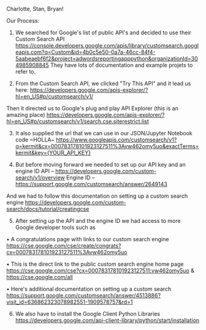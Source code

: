 Charlotte, Stan, Bryan!

Our Process: 

1. We searched for Google's list of public API's and decided to use their Custom Search API
https://console.developers.google.com/apis/library/customsearch.googleapis.com?q=Custom&id=4b0c5e50-0a7a-46cc-84f4-5aabeaebf6f2&project=adwordsreportingapppython&organizationId=304985908845
They have lots of documentation and example projets to refer to.

2. From the Custom Search API, we clicked "Try This API" and it lead us here:
https://developers.google.com/apis-explorer/?hl=en_US#p/customsearch/v1/

Then it directed us to Google's plug and play API Explorer (this is an amazing place)
https://developers.google.com/apis-explorer/?hl=en_US#p/customsearch/v1/search.cse.siterestrict.list

3. It also supplied the url that we can use in our JSON/Jupyter Notebook code ~HOLLA~ 
https://www.googleapis.com/customsearch/v1?q=kermit&cx=000783178101923127511%3Avw462omy5uo&exactTerms=kermit&key={YOUR_API_KEY}

4. But before moving forward we needed to set up our API key and an engine ID
API – https://developers.google.com/custom-search/v1/overview
Engine ID – https://support.google.com/customsearch/answer/2649143

And we had to follow this documentation on setting up a custom search engine
https://developers.google.com/custom-search/docs/tutorial/creatingcse

5. After setting up the API and the engine ID we had access to more Google developer tools such as
  
  • A congratulations page with links to our custom search engine
  https://cse.google.com/cse/create/congrats?cx=000783178101923127511%3Avw462omy5uo
  
  • This is the direct link to the public custom search engine home page 
  https://cse.google.com/cse?cx=000783178101923127511:vw462omy5uo & https://cse.google.com/all
  
  • Here's additional documentation on setting up a custom search https://support.google.com/customsearch/answer/4513886?visit_id=636862323078982551-1909578757&rd=1
  
6. We also have to install the Google Client Python Libraries
https://developers.google.com/api-client-library/python/start/installation 
